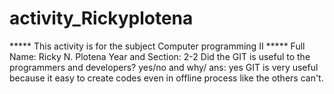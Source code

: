 # activity_Rickyplotena
***** This activity is for the subject Computer programming II *****
Full Name: Ricky N. Plotena
Year and Section: 2-2
Did the GIT is useful to the programmers and developers? yes/no and why/
ans:
yes GIT is very useful because it easy to create codes even in offline process like the others can't.
